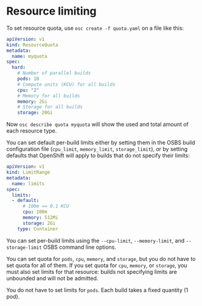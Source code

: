 # Resource limiting

To set resource quota, use `osc create -f quota.yaml` on a file like this:

```yaml
apiVersion: v1
kind: ResourceQuota
metadata:
  name: myquota
spec:
  hard:
    # Number of parallel builds
    pods: 10
    # Compute units (KCU) for all builds
    cpu: "2"
    # Memory for all builds
    memory: 2Gi
    # Storage for all builds
    storage: 20Gi
```

Now `osc describe quota myquota` will show the used and total amount of each resource type.

You can set default per-build limits either by setting them in the OSBS build configuration file (`cpu_limit`, `memory_limit`, `storage_limit`), or by setting defaults that OpenShift will apply to builds that do not specify their limits:

```yaml
apiVersion: v1
kind: LimitRange
metadata:
  name: limits
spec:
  limits:
  - default:
      # 100m == 0.1 KCU
      cpu: 100m
      memory: 512Mi
      storage: 2Gi
    type: Container
```

You can set per-build limits using the `--cpu-limit`, `--memory-limit`, and `--storage-limit` OSBS command line options.

You can set quota for `pods`, `cpu`, `memory`, and `storage`, but you do not have to set quota for all of them. If you set quota for `cpu`, `memory`, or `storage`, you must also set limits for that resource: builds not specifying limits are unbounded and will not be admitted.

You do not have to set limits for `pods`. Each build takes a fixed quantity (1 pod).
